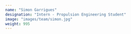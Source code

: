 ```yaml
---
name: "Simon Garrigues"
designation: "Intern - Propulsion Engineering Student"
image: "images/team/simon.jpg"
weight: 995
---
```

